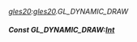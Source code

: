 _[gles20](../../modules/gles20/gles20-module.md):[gles20](../../modules/gles20/gles20-module.md).GL\_DYNAMIC\_DRAW_
##### Const GL\_DYNAMIC\_DRAW:[Int](../../modules/wonkey/wonkey-types-int.md)

